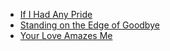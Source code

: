* [If I Had Any Pride](If%20I%20Had%20Any%20Pride)
* [Standing on the Edge of Goodbye](Standing%20on%20the%20Edge%20of%20Goodbye)
* [Your Love Amazes Me](Your%20Love%20Amazes%20Me)